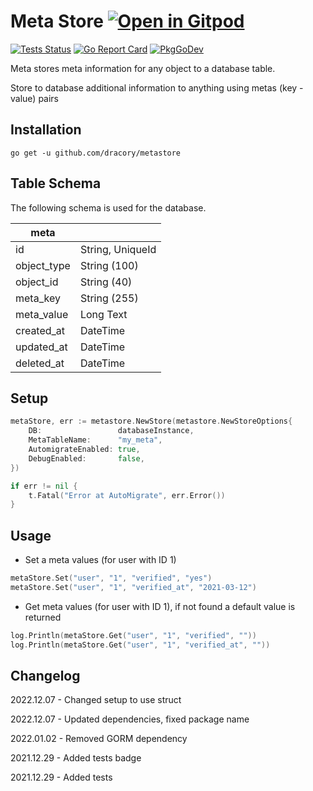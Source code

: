 # Meta Store <a href="https://gitpod.io/#https://github.com/dracory/metastore" style="float:right:"><img src="https://gitpod.io/button/open-in-gitpod.svg" alt="Open in Gitpod" loading="lazy"></a>


[![Tests Status](https://github.com/dracory/metastore/actions/workflows/test.yml/badge.svg?branch=main)](https://github.com/dracory/metastore/actions/workflows/test.yml)
[![Go Report Card](https://goreportcard.com/badge/github.com/dracory/metastore)](https://goreportcard.com/report/github.com/dracory/metastore)
[![PkgGoDev](https://pkg.go.dev/badge/github.com/dracory/metastore)](https://pkg.go.dev/github.com/dracory/metastore)

Meta stores meta information for any object to a database table.

Store to database additional information to anything using metas (key - value) pairs

## Installation
```
go get -u github.com/dracory/metastore
```

## Table Schema ##

The following schema is used for the database.

| meta        |                  |
|-------------|------------------|
| id          | String, UniqueId |
| object_type | String (100)     |
| object_id   | String (40)      |
| meta_key    | String (255)     |
| meta_value  | Long Text        |
| created_at  | DateTime         |
| updated_at  | DateTime         |
| deleted_at  | DateTime         |

## Setup

```go
metaStore, err := metastore.NewStore(metastore.NewStoreOptions{
	DB:                 databaseInstance,
	MetaTableName:      "my_meta",
	AutomigrateEnabled: true,
	DebugEnabled:       false,
})

if err != nil {
    t.Fatal("Error at AutoMigrate", err.Error())
}
```



## Usage

- Set a meta values (for user with ID 1)
```go
metaStore.Set("user", "1", "verified", "yes")
metaStore.Set("user", "1", "verified_at", "2021-03-12")
```

- Get meta values (for user with ID 1), if not found a default value is returned
```go
log.Println(metaStore.Get("user", "1", "verified", ""))
log.Println(metaStore.Get("user", "1", "verified_at", ""))
```

## Changelog

2022.12.07 - Changed setup to use struct

2022.12.07 - Updated dependencies, fixed package name

2022.01.02 - Removed GORM dependency

2021.12.29 - Added tests badge

2021.12.29 - Added tests
